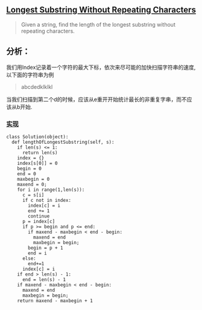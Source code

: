 ## [Longest Substring Without Repeating Characters](https://leetcode.com/problems/longest-substring-without-repeating-characters/#/description)

>Given a string, find the length of the longest substring without repeating characters.

## 分析：

我们用Index记录着一个字符的最大下标，依次来尽可能的加快扫描字符串的速度,以下面的字符串为例
>abcdedklklkl

当我们扫描到第二个d的时候，应该从e重开开始统计最长的非重复字串，而不应该从b开始.


### [实现](../sourcecode/LongestSubstringWithoutRepeatingCharacters.py)
```
class Solution(object):
  def lengthOfLongestSubstring(self, s):
    if len(s) <= 1:
      return len(s)
    index = {}
    index[s[0]] = 0
    begin = 0
    end = 0
    maxbegin = 0
    maxend = 0;
    for i in range(1,len(s)):
      c = s[i]
      if c not in index:
        index[c] = i
        end += 1
        continue
      p = index[c]
      if p >= begin and p <= end:
        if maxend - maxbegin < end - begin:
          maxend = end
          maxbegin = begin;
        begin = p + 1
        end = i
      else:
        end+=1
      index[c] = i
    if end > len(s) - 1:
      end = len(s) - 1
    if maxend - maxbegin < end - begin:
      maxend = end
      maxbegin = begin;
    return maxend - maxbegin + 1
```

